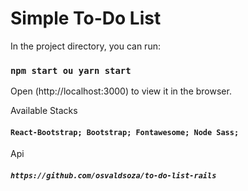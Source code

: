 # Simple To-Do List

In the project directory, you can run:

### `npm start ou yarn start`

Open (http://localhost:3000) to view it in the browser.

Available Stacks
#### `React-Bootstrap; Bootstrap; Fontawesome; Node Sass;`

Api
##### `https://github.com/osvaldsoza/to-do-list-rails`



